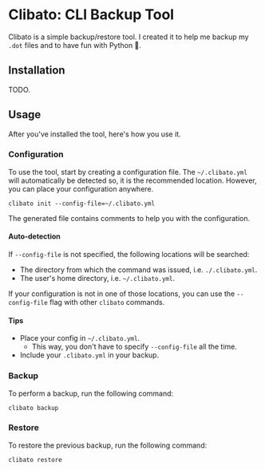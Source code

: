 # Clibato: CLI Backup Tool

Clibato is a simple backup/restore tool. I created it to help me backup
my `.dot` files and to have fun with Python 🐍.

## Installation

TODO.

## Usage

After you've installed the tool, here's how you use it.

### Configuration

To use the tool, start by creating a configuration file. The `~/.clibato.yml`
will automatically be detected so, it is the recommended location. However,
you can place your configuration anywhere.

    clibato init --config-file=~/.clibato.yml

The generated file contains comments to help you with the configuration.

#### Auto-detection

If `--config-file` is not specified, the following locations will be searched:

  - The directory from which the command was issued, i.e. `./.clibato.yml`.
  - The user's home directory, i.e. `~/.clibato.yml`.

If your configuration is not in one of those locations, you can use the
`--config-file` flag with other `clibato` commands.

#### Tips

  * Place your config in `~/.clibato.yml`.
    * This way, you don't have to specify `--config-file` all the time.
  * Include your `.clibato.yml` in your backup.

### Backup

To perform a backup, run the following command:

    clibato backup

### Restore

To restore the previous backup, run the following command:

    clibato restore
